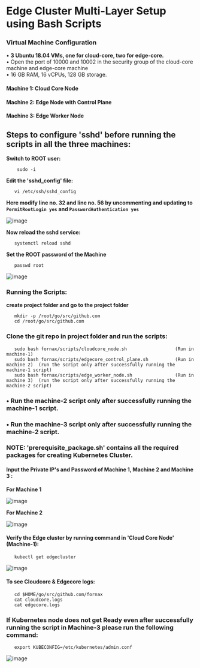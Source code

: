 # Edge Cluster Multi-Layer Setup using Bash Scripts  



### Virtual Machine Configuration 



•	**3 Ubuntu 18.04 VMs, one for cloud-core, two for edge-core.**   
•	Open the port of 10000 and 10002 in the security group of the cloud-core machine and edge-core machine   
•	16 GB RAM, 16 vCPUs, 128 GB storage.    

####     Machine 1: Cloud Core Node 
####     Machine 2: Edge Node with Control Plane 
####     Machine 3: Edge Worker Node


## Steps to configure 'sshd' before running the scripts in all the three machines:

**Switch to ROOT user:**
        
        sudo -i
        
**Edit the 'sshd_config' file:**

       vi /etc/ssh/sshd_config
       
       
**Here modify line no. 32 and line no. 56 by uncommenting and updating to `PermitRootLogin yes` and `PasswordAuthentication yes`**



   ![image](https://user-images.githubusercontent.com/95343388/152476470-8fb9d893-23bb-4666-84fc-7996f6d132a7.png)
   
   
   

**Now reload the sshd service:**
     
     
       systemctl reload sshd
       
       
**Set the ROOT password of the Machine**


       passwd root
       
       
   ![image](https://user-images.githubusercontent.com/95343388/152478338-2bc2a7da-b236-4776-9c50-42c9eb60eaaf.png)


   
### Running the Scripts:


**create project folder and go to the project folder**

       mkdir -p /root/go/src/github.com
       cd /root/go/src/github.com
       
### Clone the git repo in project folder and run the scripts:


       sudo bash fornax/scripts/cloudcore_node.sh                  (Run in machine-1)
       sudo bash fornax/scripts/edgecore_control_plane.sh          (Run in machine 2)  (run the script only after successfully running the machine-1 script)
       sudo bash fornax/scripts/edge_worker_node.sh                (Run in machine 3)  (run the script only after successfully running the machine-2 script)
       
       
### • Run the machine-2 script only after successfully running the machine-1 script.
### • Run the machine-3 script only after successfully running the machine-2 script.


### NOTE: 'prerequisite_package.sh' contains all the required packages for creating Kubernetes Cluster.
          


#### Input the Private IP's and Password of Machine 1, Machine 2 and Machine 3 :


 **For Machine 1**
       
   ![image](https://user-images.githubusercontent.com/95343388/152158030-2d2a26e9-71e9-4abd-8f04-0330424a32f6.png)

   
 **For Machine 2**
 
 
   ![image](https://user-images.githubusercontent.com/95343388/152291760-fffbe61f-3158-4f3f-b225-e805c608849c.png)

   

#### Verify the Edge cluster by running command in 'Cloud Core Node' (Machine-1):


       kubectl get edgecluster
       
       
       
  ![image](https://user-images.githubusercontent.com/95343388/152162045-d6143680-14eb-470c-89c6-6f4a21e54414.png)

           
           
           
#### To see Cloudcore & Edgecore logs:

       cd $HOME/go/src/github.com/fornax
       cat cloudcore.logs
       cat edgecore.logs
       
       
       
### If Kubernetes node does not get Ready even after successfully running the script in Machine-3 please run the following command:


       export KUBECONFIG=/etc/kubernetes/admin.conf
       
       
       
   ![image](https://user-images.githubusercontent.com/95343388/152477536-b2aa6c4b-15c5-4b57-87dd-de197d0597c3.png)


